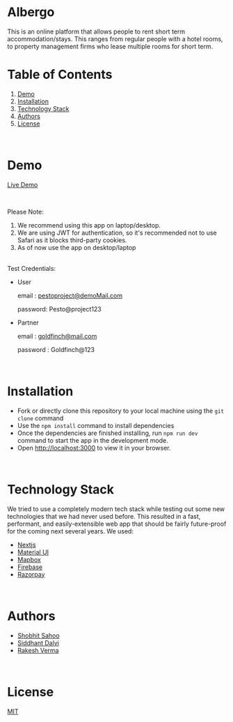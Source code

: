 # Albergo

This is an online platform that allows people to rent short term accommodation/stays. This ranges from regular people with a hotel rooms, to property management firms who lease multiple rooms for short term. 

# Table of Contents

1. [Demo](#demo)
2. [Installation](#installation)
3. [Technology Stack](#technology-stack)
4. [Authors](#authors)
5. [License](#license)

<br/>

# Demo

[Live Demo](https://albergo-frontend-team1-jayesh-26xv-9pbv8n00f-albergo.vercel.app/)

<br/>

Please Note:

1. We recommend using this app on laptop/desktop.
2. We are using JWT for authentication, so it's recommended not to use Safari as it blocks third-party cookies.
3. As of now use the app on desktop/laptop

<br/>
Test Credentials:

- User   

    email : pestoproject@demoMail.com

    password: Pesto@project123
    
- Partner

    email : goldfinch@mail.com
    
    password : Goldfinch@123

<br/>

# Installation

- Fork or directly clone this repository to your local machine using the `git clone` command
- Use the `npm install` command to install dependencies
- Once the dependencies are finished installing, run `npm run dev` command to start the app in the development mode.
- Open [http://localhost:3000](http://localhost:3000) to view it in your browser.

<br/>

# Technology Stack

We tried to use a completely modern tech stack while testing out some new technologies that we had never used before. This resulted in a fast, performant, and easily-extensible web app that should be fairly future-proof for the coming next several years. We used:

- [Nextjs](https://nextjs.org/)
- [Material UI](https://mui.com/)
- [Mapbox](https://www.mapbox.com/)
- [Firebase](https://firebase.google.com/)
- [Razorpay](https://razorpay.com/)

<br/>

# Authors

- [Shobhit Sahoo](https://github.com/ShobhitSahoo)
- [Siddhant Dalvi](https://github.com/Siddhant-ops)
- [Rakesh Verma](https://github.com/rakeshverma89)

<br/>

# License

[MIT](https://opensource.org/licenses/MIT)

